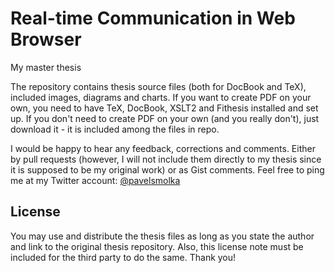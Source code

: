Real-time Communication in Web Browser
================

My master thesis

The repository contains thesis source files (both for DocBook and TeX), 
included images, diagrams and charts. If you want to create PDF on your
own, you need to have TeX, DocBook, XSLT2 and Fithesis installed and
set up. If you don't need to create PDF on your own (and you really don't),
just download it - it is included among the files in repo.

I would be happy to hear any feedback, corrections and comments. Either
by pull requests (however, I will not include them directly to my thesis
since it is supposed to be my original work) or as Gist comments. Feel
free to ping me at my Twitter account: [@pavelsmolka](https://twitter.com/pavelsmolka)


License
-------

You may use and distribute the thesis files as long as you
state the author and link to the original thesis repository.
Also, this license note must be included for the third party
to do the same. Thank you!
